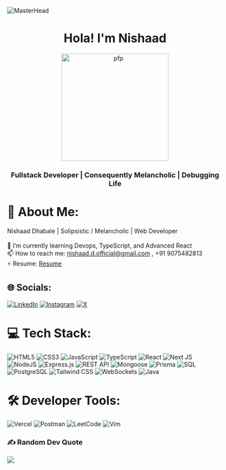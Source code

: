 
![MasterHead](https://preview.redd.it/ignore-for-my-git-v0-a1m991yttwqc1.png?width=1080&crop=smart&auto=webp&s=22df33632164c0a7f0b996394b26e1322f1fe0bd)

<h1 align="center">Hola! I'm Nishaad</h1>
<div align="center">
  <img src="https://i.redd.it/70kxbgclienf1.jpeg" alt="pfp" style="height: 250px;"/>
</div>

<h3 align="center">Fullstack Developer | Consequently Melancholic | Debugging Life</h3>

# 💫 About Me:
<div style="display: flex; align-items: center;">
  <div style="flex: 1;">
    Nishaad Dhabale | Solipsistic / Melancholic | Web Developer<br><br>
    🌱 I’m currently learning Devops, TypeScript, and Advanced React<br>
    📫 How to reach me: <a href="mailto:nishaad.d.official@gmail.com">nishaad.d.official@gmail.com</a> , +91 9075482813 <br>
    ⚡ Resume: <a href="https://drive.google.com/file/d/1cMfgdjV8wr6XqRu7v7FiBJazoXItotr_/view?usp=sharing">Resume</a><br>
  </div>
</div>

## 🌐 Socials:
[![LinkedIn](https://img.shields.io/badge/LinkedIn-%230077B5.svg?logo=linkedin&logoColor=white)](https://www.linkedin.com/in/nishaad-dhabale-7a6466298/) 
[![Instagram](https://img.shields.io/badge/Instagram-%23E4405F.svg?logo=Instagram&logoColor=white)](https://www.instagram.com/spud_niko/) 
[![X](https://img.shields.io/badge/X-black.svg?logo=X&logoColor=white)](https://x.com/trynabegeekie)

# 💻 Tech Stack:
![HTML5](https://img.shields.io/badge/html5-%23E34F26.svg?style=for-the-badge&logo=html5&logoColor=white) 
![CSS3](https://img.shields.io/badge/css3-%231572B6.svg?style=for-the-badge&logo=css3&logoColor=white) 
![JavaScript](https://img.shields.io/badge/javascript-%23323330.svg?style=for-the-badge&logo=javascript&logoColor=%23F7DF1E) 
![TypeScript](https://img.shields.io/badge/typescript-%23007ACC.svg?style=for-the-badge&logo=typescript&logoColor=white) 
![React](https://img.shields.io/badge/react-%2320232a.svg?style=for-the-badge&logo=react&logoColor=%2361DAFB) 
![Next JS](https://img.shields.io/badge/Next-black?style=for-the-badge&logo=next.js&logoColor=white) 
![NodeJS](https://img.shields.io/badge/node.js-6DA55F?style=for-the-badge&logo=node.js&logoColor=white) 
![Express.js](https://img.shields.io/badge/express.js-%23404d59.svg?style=for-the-badge&logo=express&logoColor=%2361DAFB) 
![REST API](https://img.shields.io/badge/REST_API-%23FF6F00.svg?style=for-the-badge&logo=swagger&logoColor=white) 
![Mongoose](https://img.shields.io/badge/mongoose-%23aa0000.svg?style=for-the-badge&logo=mongoose&logoColor=white) 
![Prisma](https://img.shields.io/badge/prisma-%233068b7.svg?style=for-the-badge&logo=prisma&logoColor=white) 
![SQL](https://img.shields.io/badge/SQL-%23007ACC.svg?style=for-the-badge&logo=mysql&logoColor=white) 
![PostgreSQL](https://img.shields.io/badge/PostgreSQL-%23316192.svg?style=for-the-badge&logo=postgresql&logoColor=white) 
![Tailwind CSS](https://img.shields.io/badge/Tailwind-%2338B2AC.svg?style=for-the-badge&logo=tailwind-css&logoColor=white) 
![WebSockets](https://img.shields.io/badge/WebSockets-%23f6df0f.svg?style=for-the-badge&logo=websocket&logoColor=000000) 
![Java](https://img.shields.io/badge/Java-%23ED8B00.svg?style=for-the-badge&logo=openjdk&logoColor=white)

# 🛠 Developer Tools:
![Vercel](https://img.shields.io/badge/Vercel-%23000000.svg?style=for-the-badge&logo=vercel&logoColor=white) 
![Postman](https://img.shields.io/badge/Postman-%23FF6C37.svg?style=for-the-badge&logo=postman&logoColor=white) 
![LeetCode](https://img.shields.io/badge/LeetCode-%23FFA116.svg?style=for-the-badge&logo=leetcode&logoColor=white) 
![Vim](https://img.shields.io/badge/Vim-%23141914.svg?style=for-the-badge&logo=vim&logoColor=green) 

<!-- # 📊 GitHub Stats:
![](https://github-readme-stats.vercel.app/api?username=your-github-username&theme=shadow_blue&hide_border=true&include_all_commits=true&count_private=true)<br/>
![](https://github-readme-streak-stats.herokuapp.com/?user=your-github-username&theme=shadow_blue&hide_border=true)<br/>
![](https://github-readme-stats.vercel.app/api/top-langs/?username=your-github-username&theme=shadow_blue&hide_border=true&include_all_commits=true&count_private=true&layout=compact)

-->

### ✍️ Random Dev Quote
![](https://quotes-github-readme.vercel.app/api?type=horizontal&theme=tokyonight)

<!--
**NishaadDhabale/NishaadDhabale** is a ✨ _special_ ✨ repository because its `README.md` (this file) appears on your GitHub profile.

Here are some ideas to get you started:

- 🔭 I’m currently working on ...
- 🌱 I’m currently learning ...
- 👯 I’m looking to collaborate on ...
- 🤔 I’m looking for help with ...
- 💬 Ask me about ...
- 📫 How to reach me: ...
- 😄 Pronouns: ...
- ⚡ Fun fact: ...
-->
